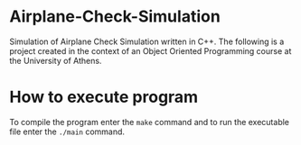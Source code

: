 # Airplane-Check-Simulation
Simulation of Airplane Check Simulation written in C++. The following is a project created in the context of an Object Oriented Programming course at the University of Athens.

# How to execute program
To compile the program enter the ```make``` command and to run the executable file enter the ```./main``` command.
